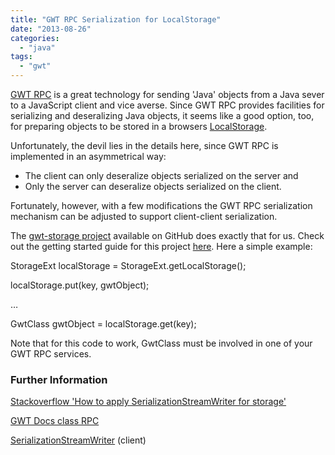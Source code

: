 ```yaml
---
title: "GWT RPC Serialization for LocalStorage"
date: "2013-08-26"
categories: 
  - "java"
tags: 
  - "gwt"
---
```


[GWT RPC](http://www.gwtproject.org/doc/latest/tutorial/RPC.html) is a great technology for sending 'Java' objects from a Java sever to a JavaScript client and vice averse. Since GWT RPC provides facilities for serializing and deseralizing Java objects, it seems like a good option, too, for preparing objects to be stored in a browsers [LocalStorage](http://www.html5rocks.com/en/features/storage).

Unfortunately, the devil lies in the details here, since GWT RPC is implemented in an asymmetrical way:

- The client can only deseralize objects serialized on the server and
- Only the server can deseralize objects serialized on the client.

Fortunately, however, with a few modifications the GWT RPC serialization mechanism can be adjusted to support client-client serialization.

The [gwt-storage project](https://github.com/seanchenxi/gwt-storage) available on GitHub does exactly that for us. Check out the getting started guide for this project [here](https://code.google.com/p/gwt-storage/wiki/GettingStarted). Here a simple example:

StorageExt localStorage = StorageExt.getLocalStorage();

localStorage.put(key, gwtObject);

…

GwtClass gwtObject = localStorage.get(key);

Note that for this code to work, GwtClass must be involved in one of your GWT RPC services.

### Further Information

[Stackoverflow 'How to apply SerializationStreamWriter for storage'](http://stackoverflow.com/questions/10574344/how-to-apply-serializationstreamwriter-for-storage)

[GWT Docs class RPC](http://www.gwtproject.org/javadoc/latest/com/google/gwt/user/server/rpc/RPC.html)

[SerializationStreamWriter](http://www.gwtproject.org/javadoc/latest/com/google/gwt/user/client/rpc/SerializationStreamWriter.html) (client)
